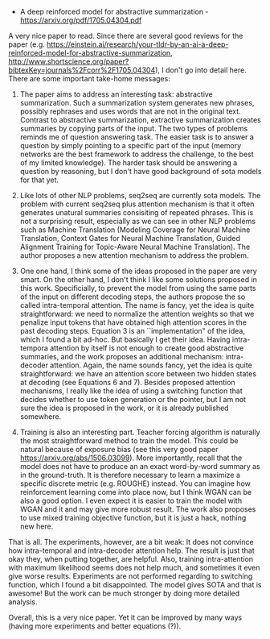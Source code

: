 - A deep reinforced model for abstractive summarization - https://arxiv.org/pdf/1705.04304.pdf

A very nice paper to read. Since there are several good reviews for the paper (e.g. https://einstein.ai/research/your-tldr-by-an-ai-a-deep-reinforced-model-for-abstractive-summarization, 
http://www.shortscience.org/paper?bibtexKey=journals%2Fcorr%2F1705.04304), I don't go into detail here. There are some important take-home messages:

1. The paper aims to address an interesting task: abstractive summarization. Such a summarization system generates new phrases, possibly rephrases and uses
words that are not in the original text. Contrast to abstractive summarization, extractive summarization creates summaries by copying parts of the input. The two types of
problems reminds me of question answering task. The easier task is to answer a question by simply pointing to a specific part of the input (memory networks are the best framework to 
address the challenge, to the best of my limited knowledge). The harder task should be answering a question by reasoning, but
I don't have good background of sota models for that yet.

2. Like lots of other NLP problems, seq2seq are currently sota models. The problem with current seq2seq plus attention mechanism
is that it often generates unatural summaries consisiting of repeated phrases. This is not a surprising result, especially
as we can see in other NLP problems such as Machine Translation (Modeling Coverage for Neural Machine Translation, Context Gates for Neural Machine Translation, Guided Alignment Training for Topic-Aware Neural Machine Translation).
The author proposes a new attention mechanism to address the problem.

3. One one hand, I think some of the ideas proposed in the paper are very smart. On the other hand, I don't think I like
some solutions proposed in this work. Specificially, to prevent the model from using the same parts of the input on different decoding
steps, the authors propose the so called intra-temporal attention. The name is fancy, yet the idea is quite straightforward: we need to
normalize  the attention weights so that we penalize input tokens that have obtained high attention scores in the past decoding
steps. Equation 3 is an ``implementation" of the idea, which I found a bit ad-hoc. But basically I get their idea.
Having intra-tempora attention by itself is not enough to create good abstractive summaries, and the work proposes an additional 
mechanism: intra-decoder attention. Again, the name sounds fancy, yet the idea is quite straightforward: we have an attention score
between two hidden states at decoding (see Equations 6 and 7). Besides proposed attention mechanisms, I really like the idea of using a switching function that decides whether to use token generation or the pointer, 
but I am not sure the idea is proposed in the work, or it is already published somewhere.

4. Training is also an interesting part. Teacher forcing algorithm is naturally the most straightforward method to train the model. 
This could be natural because of exposure bias (see this very good paper https://arxiv.org/abs/1506.03099). More importantly,
recall that the model does not have to produce an an exact word-by-word summary as in the ground-truth. It is therefore necessary to
learn a maximize a specific discrete metric (e.g. ROUGHE) instead. You can imagine how reinforcement learning come into place now, but I think WGAN can be also a good option. I even expect it is easier to train the model with WGAN and it and may give more robust result. The work also proposes to use
mixed training objective function, but it is just a hack, nothing new here.

That is all. The experiments, however, are a bit weak: It does not convince how intra-temporal and intra-decoder attention help.
The result is just that okay they, when putting together, are helpful. Also, training intra-attention with maximum likelihood seems does not help much, and sometimes it even give worse results. Experiments are not performed regarding to switching function, which I found a bit disappointed. The model gives SOTA and that is awesome! But the work can be much stronger by doing more detailed analysis.

Overall, this is a very nice paper. Yet it can be improved by many ways (having more experiments and better equations (?)). 
